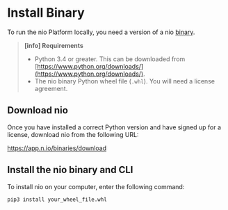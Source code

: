 # Install Binary

To run the nio Platform locally, you need a version of a nio [binary](/binaries).

>**[info] Requirements**
>
>* Python 3.4 or greater. This can be downloaded from [https://www.python.org/downloads/](https://www.python.org/downloads/).
>* The nio binary Python wheel file (`.whl`). You will need a license agreement.

## Download nio

Once you have installed a correct Python version and have signed up for a license, download nio from the following URL:

https://app.n.io/binaries/download

## Install the nio binary and CLI

To install nio on your computer, enter the following command:
```
pip3 install your_wheel_file.whl
```
